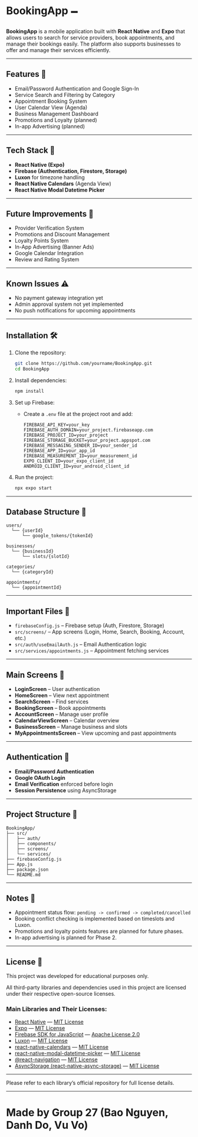 # BookingApp 🗕️

**BookingApp** is a mobile application built with **React Native** and **Expo** that allows users to search for service providers, book appointments, and manage their bookings easily. The platform also supports businesses to offer and manage their services efficiently.

---

## Features 🚀
- Email/Password Authentication and Google Sign-In
- Service Search and Filtering by Category
- Appointment Booking System
- User Calendar View (Agenda)
- Business Management Dashboard
- Promotions and Loyalty (planned)
- In-app Advertising (planned)

---

## Tech Stack 🔧
- **React Native (Expo)**
- **Firebase (Authentication, Firestore, Storage)**
- **Luxon** for timezone handling
- **React Native Calendars** (Agenda View)
- **React Native Modal Datetime Picker**

---

## Future Improvements 🌟
- Provider Verification System
- Promotions and Discount Management
- Loyalty Points System
- In-App Advertising (Banner Ads)
- Google Calendar Integration
- Review and Rating System

---

## Known Issues ⚠️
- No payment gateway integration yet
- Admin approval system not yet implemented
- No push notifications for upcoming appointments

---

## Installation 🛠️

1. Clone the repository:
   ```bash
   git clone https://github.com/yourname/BookingApp.git
   cd BookingApp
   ```

2. Install dependencies:
   ```bash
   npm install
   ```

3. Set up Firebase:
   - Create a `.env` file at the project root and add:
     ```env
     FIREBASE_API_KEY=your_key
     FIREBASE_AUTH_DOMAIN=your_project.firebaseapp.com
     FIREBASE_PROJECT_ID=your_project
     FIREBASE_STORAGE_BUCKET=your_project.appspot.com
     FIREBASE_MESSAGING_SENDER_ID=your_sender_id
     FIREBASE_APP_ID=your_app_id
     FIREBASE_MEASUREMENT_ID=your_measurement_id
     EXPO_CLIENT_ID=your_expo_client_id
     ANDROID_CLIENT_ID=your_android_client_id
     ```

4. Run the project:
   ```bash
   npx expo start
   ```

---

## Database Structure 📔️

```
users/
  └── {userId}
      └── google_tokens/{tokenId}

businesses/
  └── {businessId}
      └── slots/{slotId}

categories/
  └── {categoryId}

appointments/
  └── {appointmentId}
```

---

## Important Files 📄
- `firebaseConfig.js` – Firebase setup (Auth, Firestore, Storage)
- `src/screens/` – App screens (Login, Home, Search, Booking, Account, etc.)
- `src/auth/useEmailAuth.js` – Email Authentication logic
- `src/services/appointments.js` – Appointment fetching services

---

## Main Screens 📱
- **LoginScreen** – User authentication
- **HomeScreen** – View next appointment
- **SearchScreen** – Find services
- **BookingScreen** – Book appointments
- **AccountScreen** – Manage user profile
- **CalendarViewScreen** – Calendar overview
- **BusinessScreen** – Manage business and slots
- **MyAppointmentsScreen** – View upcoming and past appointments

---

## Authentication 🔐
- **Email/Password Authentication**
- **Google OAuth Login**
- **Email Verification** enforced before login
- **Session Persistence** using AsyncStorage

---

## Project Structure 📂
```
BookingApp/
├── src/
│   ├── auth/
│   ├── components/
│   ├── screens/
│   └── services/
├── firebaseConfig.js
├── App.js
├── package.json
└── README.md
```

---

## Notes 📌
- Appointment status flow: `pending -> confirmed -> completed/cancelled`
- Booking conflict checking is implemented based on timeslots and Luxon.
- Promotions and loyalty points features are planned for future phases.
- In-app advertising is planned for Phase 2.

---

## License 📜
This project was developed for educational purposes only.

All third-party libraries and dependencies used in this project are licensed under their respective open-source licenses.

### Main Libraries and Their Licenses:
- [React Native](https://github.com/facebook/react-native) — [MIT License](https://opensource.org/licenses/MIT)
- [Expo](https://github.com/expo/expo) — [MIT License](https://opensource.org/licenses/MIT)
- [Firebase SDK for JavaScript](https://github.com/firebase/firebase-js-sdk) — [Apache License 2.0](https://www.apache.org/licenses/LICENSE-2.0)
- [Luxon](https://github.com/moment/luxon) — [MIT License](https://opensource.org/licenses/MIT)
- [react-native-calendars](https://github.com/wix/react-native-calendars) — [MIT License](https://opensource.org/licenses/MIT)
- [react-native-modal-datetime-picker](https://github.com/mmazzarolo/react-native-modal-datetime-picker) — [MIT License](https://opensource.org/licenses/MIT)
- [@react-navigation](https://github.com/react-navigation/react-navigation) — [MIT License](https://opensource.org/licenses/MIT)
- [AsyncStorage (react-native-async-storage)](https://github.com/react-native-async-storage/async-storage) — [MIT License](https://opensource.org/licenses/MIT)

---

Please refer to each library’s official repository for full license details.

---

# Made by Group 27 (Bao Nguyen, Danh Do, Vu Vo)

